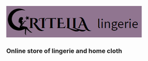 ![alt text for screen readers](assets\logo.png "Gritella lingerie")

### Online store of lingerie and home cloth